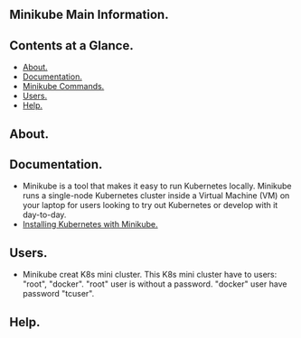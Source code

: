 ## Minikube Main Information.





## Contents at a Glance.
* [About.](#about)
* [Documentation.](#documentation)
* [Minikube Commands.](minikube-commands.md)
* [Users.](#users)
* [Help.](#help)





## About.





## Documentation.
* Minikube is a tool that makes it easy to run Kubernetes locally. Minikube runs a single-node Kubernetes cluster inside a Virtual Machine (VM) on your laptop for users looking to try out Kubernetes or develop with it day-to-day.
* [Installing Kubernetes with Minikube.](https://kubernetes.io/docs/setup/learning-environment/minikube/)





## Users.
* Minikube creat K8s mini cluster. This K8s mini cluster have to users: "root", "docker". 
  "root" user is without a password. "docker" user have password "tcuser".





## Help.
